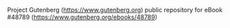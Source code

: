 Project Gutenberg (https://www.gutenberg.org) public repository for eBook #48789 (https://www.gutenberg.org/ebooks/48789)
